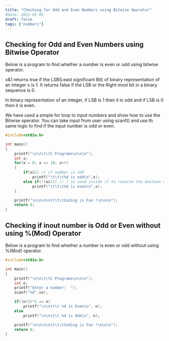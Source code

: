 ```yaml
---
title: "Checking for Odd and Even Numbers using Bitwise Operator"
#date: 2021-02-05
draft: false
tags: ["numbers"]
---
```


## Checking for Odd and Even Numbers using Bitwise Operator

Below is a program to find whether a number is even or odd using bitwise operator.

x&1 returns true if the LSB(Least significant Bit) of binary representation of an integer x is 1. It returns false if the LSB or the Right most bit in a binary sequence is 0.

In binary representation of an integer, if LSB is 1 then it is odd and if LSB is 0 then it is even.

We have used a simple for loop to input numbers and show how to use the Bitwise operator. You can take input from user using scanf() and use th same logic to find if the input number is odd or even.

```c
#include<stdio.h>

int main()
{
    printf("\n\n\t\tC Programs\n\n\n");
    int x;
    for(x = 0; x <= 10; x++)
    {
        if(x&1) // if number is odd
            printf("\t\t\t%d is odd\n",x);
        else if(!(x&1)) // ! is used inside if to reverse the boolean value
            printf("\t\t\t%d is even\n",x);
    }

    printf("\n\n\n\n\t\t\tCoding is Fun !\n\n\n");
    return 0;
}
```

## Checking if inout number is Odd or Even without using %(Mod) Operator

Below is a program to find whether a number is even or odd without using %(Mod) operator.

```c
#include<stdio.h>

int main()
{
    printf("\n\n\t\tC Programs\n\n\n");
    int n;
    printf("Enter a number:  ");
    scanf("%d",&n);

    if((n/2)*2 == n)
        printf("\n\n\t\t %d is Even\n", n);
    else
        printf("\n\n\t\t %d is Odd\n", n);

    printf("\n\n\n\n\t\t\tCoding is Fun !\n\n\n");
    return 0;
}
```
